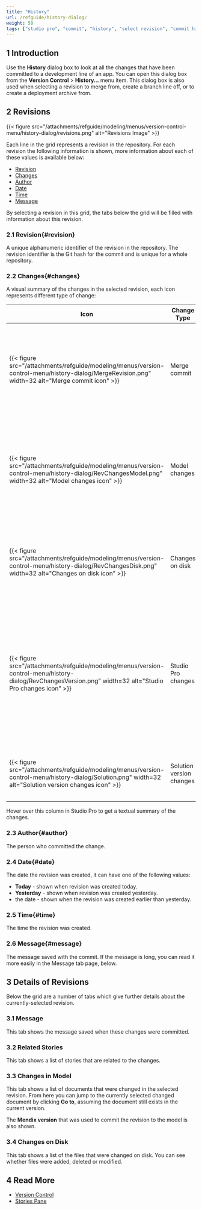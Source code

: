 ```yaml
---
title: "History"
url: /refguide/history-dialog/
weight: 50
tags: ["studio pro", "commit", "history", "select revision", "commit history"]
---
```

## 1 Introduction

Use the **History** dialog box to look at all the changes that have been committed to a development line of an app. You can open this dialog box from the **Version Control** > **History…** menu item. This dialog box is also used when selecting a revision to merge from, create a branch line off, or to create a deployment archive from.

## 2 Revisions

{{< figure src="/attachments/refguide/modeling/menus/version-control-menu/history-dialog/revisions.png" alt="Revisions Image" >}}

Each line in the grid represents a revision in the repository. For each revision the following information is shown, more information about each of these values is available below:

* [Revision](#revision)
* [Changes](#changes)
* [Author](#author)
* [Date](#date)
* [Time](#time)
* [Message](#message)

By selecting a revision in this grid, the tabs below the grid will be filled with information about this revision.

### 2.1 Revision{#revision}

A unique alphanumeric identifier of the revision in the repository. The revision identifier is the Git hash for the commit and is unique for a whole repository.

### 2.2 Changes{#changes}

A visual summary of the changes in the selected revision, each icon represents different type of change:

| Icon | Change Type | Notes |
| --- | --- | --- |
| {{< figure src="/attachments/refguide/modeling/menus/version-control-menu/history-dialog/MergeRevision.png" width=32 alt="Merge commit icon" >}} | Merge commit | Indicates that the commit is a merge of two different commits.<br/>Hovering over will show both the parent [revisions](#revision). |
| {{< figure src="/attachments/refguide/modeling/menus/version-control-menu/history-dialog/RevChangesModel.png" width=32 alt="Model changes icon" >}} | Model changes | Indicates that there were some changes made to the app model.<br/>For example, changes to the domain model, microflows, or pages. |
| {{< figure src="/attachments/refguide/modeling/menus/version-control-menu/history-dialog/RevChangesDisk.png" width=32 alt="Changes on disk icon" >}} | Changes on disk | Indicates that there were changes on disk.<br/>For example, a file was added or removed. |
| {{< figure src="/attachments/refguide/modeling/menus/version-control-menu/history-dialog/RevChangesVersion.png" width=32 alt="Studio Pro changes icon" >}} | Studio Pro changes | Indicates that there was a change to the Studio Pro version used to work with the app.<br/>For example, when upgrading the app from a previous version to the latest one. |
| {{< figure src="/attachments/refguide/modeling/menus/version-control-menu/history-dialog/Solution.png" width=32 alt="Solution version changes icon" >}} | Solution version changes | Indicates that a [solution module](/refguide/configure-add-on-and-solution-modules/) used in the app was updated. |

Hover over this column in Studio Pro to get a textual summary of the changes.

### 2.3 Author{#author}

The person who committed the change.

### 2.4 Date{#date}

The date the revision was created, it can have one of the following values:

* **Today** - shown when revision was created today.
* **Yesterday** - shown when revision was created yesterday.
* the date - shown when the revision was created earlier than yesterday.

### 2.5 Time{#time}

The time the revision was created.

### 2.6 Message{#message}

The message saved with the commit. If the message is long, you can read it more easily in the Message tab page, below.

## 3 Details of Revisions

Below the grid are a number of tabs which give further details about the currently-selected revision.

### 3.1 Message

This tab shows the message saved when these changes were committed.

### 3.2 Related Stories

This tab shows a list of stories that are related to the changes.

### 3.3 Changes in Model

This tab shows a list of documents that were changed in the selected revision. From here you can jump to the currently selected changed document by clicking **Go to**, assuming the document still exists in the current version.

The **Mendix version** that was used to commit the revision to the model is also shown. 

### 3.4 Changes on Disk

This tab shows a list of the files that were changed on disk. You can see whether files were added, deleted or modified.

## 4 Read More

* [Version Control](/refguide/version-control/)
* [Stories Pane](/refguide/stories-pane/)
